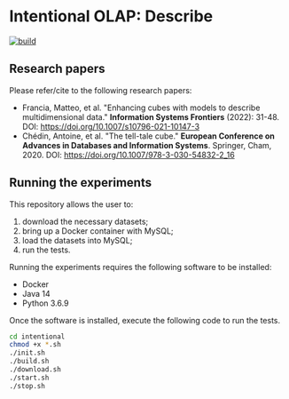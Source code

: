 # Intentional OLAP: Describe

[![build](https://github.com/big-unibo/describe/actions/workflows/build.yml/badge.svg)](https://github.com/big-unibo/describe/actions/workflows/build.yml)

## Research papers

Please refer/cite to the following research papers:

- Francia, Matteo, et al. "Enhancing cubes with models to describe multidimensional data." **Information Systems Frontiers** (2022): 31-48. DOI: https://doi.org/10.1007/s10796-021-10147-3
- Chédin, Antoine, et al. "The tell-tale cube." **European Conference on Advances in Databases and Information Systems**. Springer, Cham, 2020. DOI: https://doi.org/10.1007/978-3-030-54832-2_16

## Running the experiments

This repository allows the user to:
1. download the necessary datasets;
2. bring up a Docker container with MySQL;
3. load the datasets into MySQL;
4. run the tests.

Running the experiments requires the following software to be installed:
- Docker
- Java 14
- Python 3.6.9

Once the software is installed, execute the following code to run the tests.

```bash
cd intentional
chmod +x *.sh
./init.sh
./build.sh
./download.sh
./start.sh
./stop.sh
```
